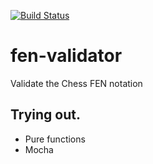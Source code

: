 [![Build Status](https://travis-ci.org/jayasurian123/fen-validator.svg?branch=master)](https://travis-ci.org/jayasurian123/fen-validator)

# fen-validator
Validate the Chess FEN notation

## Trying out.
- Pure functions
- Mocha
